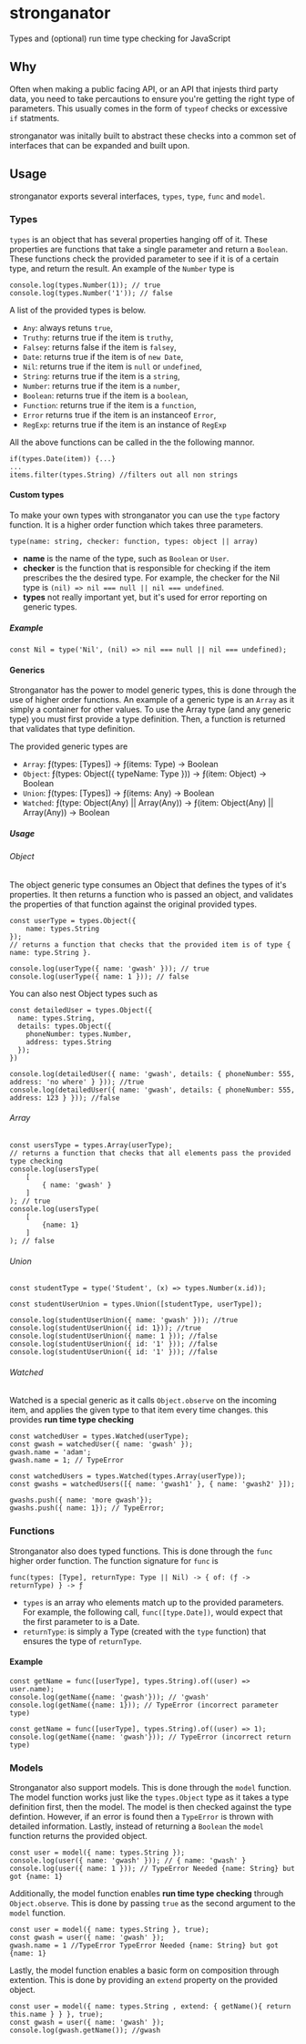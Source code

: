 # stronganator
Types and (optional) run time type checking for JavaScript

## Why

Often when making a public facing API, or an API that injests third party data, you need to take percautions to ensure you're getting the right type of parameters. This usually comes in the form of `typeof` checks or excessive `if` statments.

stronganator was initally built to abstract these checks into a common set of interfaces that can be expanded and built upon.

## Usage

stronganator exports several interfaces, `types`, `type`, `func` and `model`.

### Types

`types` is an object that has several properties hanging off of it. These properties are functions that take a single parameter and return a `Boolean`. These functions check the provided parameter to see if it is of a certain type, and return the result. An example of the `Number` type is

```
console.log(types.Number(1)); // true
console.log(types.Number('1')); // false
```

A list of the provided types is below.

 * `Any`: always retuns `true`,
 * `Truthy`: returns true if the item is `truthy`,
 * `Falsey`: returns false if the item is `falsey`,
 * `Date`: returns true if the item is of `new Date`,
 * `Nil`: returns true if the item is `null` or `undefined`,
 * `String`: returns true if the item is a `string`,
 * `Number`: returns true if the item is a `number`,
 * `Boolean`: returns true if the item is a `boolean`,
 * `Function`: returns true if the item is a `function`,
 * `Error` returns true if the item is an instanceof `Error`,
 * `RegExp`: returns true if the item is an instance of `RegExp`

All the above functions can be called in the the following mannor.

```
if(types.Date(item)) {...}
...
items.filter(types.String) //filters out all non strings
```

#### Custom types

To make your own types with stronganator you can use the `type` factory function. It is a higher order function which takes three parameters.

`type(name: string, checker: function, types: object || array)`

 * **name** is the name of the type, such as `Boolean` or `User`.
 * **checker** is the function that is responsible for checking if the item prescribes the the desired type. For example, the checker for the Nil type is `(nil) => nil === null || nil === undefined`.
 * **types** not really important yet, but it's used for error reporting on generic types.

##### Example

`const Nil = type('Nil', (nil) => nil === null || nil === undefined);`

#### Generics

Stronganator has the power to model generic types, this is done through the use of higher order functions. An example of a generic type is an `Array` as it simply a container for other values. To use the Array type (and any generic type) you must first provide a type definition. Then, a function is returned that validates that type definition.

The provided generic types are
 * `Array`:   ƒ(types: [Types]) -> ƒ(items: Type) -> Boolean
 * `Object`:  ƒ(types: Object({ typeName: Type })) -> ƒ(item: Object) -> Boolean
 * `Union`:   ƒ(types: [Types]) -> ƒ(items: Any) -> Boolean
 * `Watched`: ƒ(type: Object(Any) || Array(Any)) -> ƒ(item: Object(Any) || Array(Any)) -> Boolean

##### Usage

###### Object

The object generic type consumes an Object that defines the types of it's properties. It then returns a function who is passed an object, and validates the properties of that function against the original provided types.

```
const userType = types.Object({
	name: types.String
});
// returns a function that checks that the provided item is of type { name: type.String }.

console.log(userType({ name: 'gwash' })); // true
console.log(userType({ name: 1 })); // false
```

You can also nest Object types such as

```
const detailedUser = types.Object({
  name: types.String,
  details: types.Object({
    phoneNumber: types.Number,
    address: types.String
  });
})

console.log(detailedUser({ name: 'gwash', details: { phoneNumber: 555, address: 'no where' } })); //true
console.log(detailedUser({ name: 'gwash', details: { phoneNumber: 555, address: 123 } })); //false
```
###### Array

```
const usersType = types.Array(userType);
// returns a function that checks that all elements pass the provided type checking
console.log(usersType(
    [
        { name: 'gwash' }
    ]
); // true
console.log(usersType(
    [
        {name: 1}
    ]
); // false
```

###### Union

```
const studentType = type('Student', (x) => types.Number(x.id));

const studentUserUnion = types.Union([studentType, userType]);

console.log(studentUserUnion({ name: 'gwash' })); //true
console.log(studentUserUnion({ id: 1})); //true
console.log(studentUserUnion({ name: 1 })); //false
console.log(studentUserUnion({ id: '1' })); //false
console.log(studentUserUnion({ id: '1' })); //false

```

###### Watched

Watched is a special generic as it calls `Object.observe` on the incoming item, and applies the given type to that item every time changes. this provides **run time type checking**

```
const watchedUser = types.Watched(userType);
const gwash = watchedUser({ name: 'gwash' });
gwash.name = 'adam';
gwash.name = 1; // TypeError

```

```
const watchedUsers = types.Watched(types.Array(userType));
const gwashs = watchedUsers([{ name: 'gwash1' }, { name: 'gwash2' }]);

gwashs.push({ name: 'more gwash'});
gwashs.push({ name: 1}); // TypeError;
```


### Functions

Stronganator also does typed functions. This is done through the `func` higher order function. The function signature for `func` is

`func(types: [Type], returnType: Type || Nil) -> { of: (ƒ -> returnType) } -> ƒ`

 * `types` is an array who elements match up to the provided parameters. For example, the following call, `func([type.Date])`, would expect that the first parameter to is a Date.
 * `returnType`: is simply a Type (created with the `type` function) that ensures the type of `returnType`.

#### Example
```
const getName = func([userType], types.String).of((user) => user.name);
console.log(getName({name: 'gwash'})); // 'gwash'
console.log(getName({name: 1})); // TypeError (incorrect parameter type)
```

```
const getName = func([userType], types.String).of((user) => 1);
console.log(getName({name: 'gwash'})); // TypeError (incorrect return type)
```

### Models

Stronganator also support models. This is done through the `model` function. The model function works just like the `types.Object` type as it takes a type definition first, then the model. The model is then checked against the type defintion. However, if an error is found then a `TypeError` is thrown with detailed information. Lastly, instead of returning a `Boolean` the `model` function returns the provided object.

```
const user = model({ name: types.String });
console.log(user({ name: 'gwash' })); // { name: 'gwash' }
console.log(user({ name: 1 })); // TypeError Needed {name: String} but got {name: 1}
```

Additionally, the model function enables **run time type checking** through `Object.observe`. This is done by passing `true` as the second argument to the `model` function.

```
const user = model({ name: types.String }, true);
const gwash = user({ name: 'gwash' });
gwash.name = 1 //TypeError TypeError Needed {name: String} but got {name: 1}
```

Lastly, the model function enables a basic form on composition through extention. This is done by providing an `extend` property on the provided object.

```
const user = model({ name: types.String , extend: { getName(){ return this.name } } }, true);
const gwash = user({ name: 'gwash' });
console.log(gwash.getName()); //gwash
```


